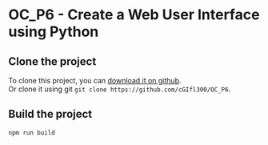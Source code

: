 # OC_P6 - Create a Web User Interface using Python
## Clone the project
To clone this project, you can [download it on github](https://github.com/cGIfl300/OC_P6/archive/refs/heads/master.zip).  
Or clone it using git `git clone https://github.com/cGIfl300/OC_P6`.
## Build the project
`npm run build`